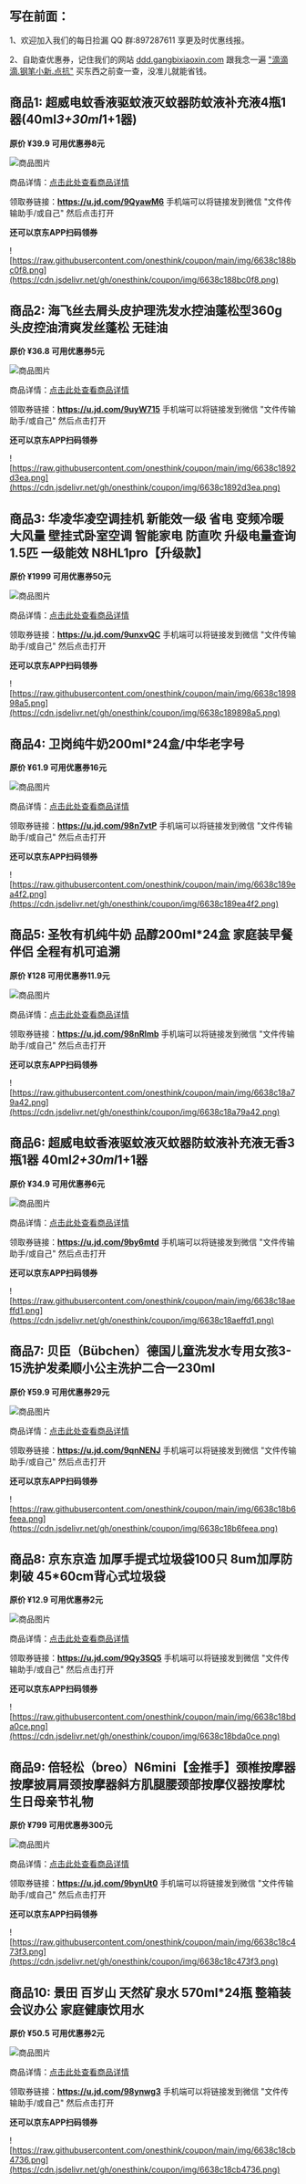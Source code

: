## 写在前面：

1、欢迎加入我们的每日捡漏 QQ 群:897287611 享更及时优惠线报。

2、自助查优惠券，记住我们的网站 [ddd.gangbixiaoxin.com](https://ddd.gangbixiaoxin.com) 跟我念一遍 ["滴滴滴.钢笔小新.点抗"](https://ddd.gangbixiaoxin.com) 买东西之前查一查，没准儿就能省钱。

## 商品1: 超威电蚊香液驱蚊液灭蚊器防蚊液补充液4瓶1器(40ml*3+30ml*1+1器)

**原价 ¥39.9 可用优惠券8元**

![商品图片](http://img14.360buyimg.com/n1/jfs/t1/194656/30/44791/161289/662e072dFf2d8f53d/50b72afeecb623cf.jpg)

商品详情：[点击此处查看商品详情](https://union-click.jd.com/jdc?e=1003156031&amp;p=JF8BARgJK1olXwMEVVpZD00SB18IGloUXQAFVFlZC0InRzBQRQQlBENHFRxWFlVPRjtUBABAQlRcCEBdCUoWA2kPG1wRXg8dDRsBVXtofjhRczt8XGRYEDsZVx51dGlNXCllUQoyVW5eCUsQCmkPHVIQbQdSVQ5cWEpHAl8IG2tDMwYDVV9dCUoTAWk4GmsVWwYHXFZZDE0SAGgAK1sdWjbV-eaIgvrCi9bchdPC5KHX3eKJlsMnM18LK1sUXAQCUFlcCksnM284GGtLMwdRU1tUCEgQbTJPXx0XXgBdOltaDk4VBGcPK1kUXAQAZG5tYClUYApKQxN8OnpwAS4-DxZNaA8IXghvMwQKVAkEbi5nCwZLaF4RLQFfCW5t)

领取券链接：**https://u.jd.com/9QyawM6** 手机端可以将链接发到微信 "文件传输助手/或自己" 然后点击打开

**还可以京东APP扫码领券**

![https://raw.githubusercontent.com/onesthink/coupon/main/img/6638c188bc0f8.png](https://cdn.jsdelivr.net/gh/onesthink/coupon/img/6638c188bc0f8.png)

## 商品2: 海飞丝去屑头皮护理洗发水控油蓬松型360g 头皮控油清爽发丝蓬松 无硅油

**原价 ¥36.8 可用优惠券5元**

![商品图片](http://img14.360buyimg.com/n1/jfs/t1/241799/9/6780/79816/663182e0F8e0a12b2/b70e84c3541a5a24.jpg)

商品详情：[点击此处查看商品详情](https://union-click.jd.com/jdc?e=1003156031&amp;p=JF8BARMJK1olXwQBXVpVDEIeA18IGloUWA8LUFZYD00nRzBQRQQlBENHFRxWFlVPRjtUBABAQlRcCEBdCUoWBmYBH1MQWgAdDRsBVXtrVjhoWAd8VGMAJgM6STdoAQlybANTUQoyVW5eCUsQCmkPHVIQbQdSVQ5cWEpHAl8IG2tGM19QDxsHOEonA2kIHlMdWQIEUlZYD3sXC2g4zPatiIyzgdbk3NWf1NavztKpiZiKZG5tC3sXAm4KG18SXAQCZG5dOEgnXQEJSFMVXwUHVTAATw9RAWsIXDURWAQBU1haAXsVAm4KGWslbU5BNCMJYRgRWStPHVsdAVxWMwwOXxsUQgEKTQJrCWd6XRkHajljAxdhfyUlbQ)

领取券链接：**https://u.jd.com/9uyW715** 手机端可以将链接发到微信 "文件传输助手/或自己" 然后点击打开

**还可以京东APP扫码领券**

![https://raw.githubusercontent.com/onesthink/coupon/main/img/6638c1892d3ea.png](https://cdn.jsdelivr.net/gh/onesthink/coupon/img/6638c1892d3ea.png)

## 商品3: 华凌华凌空调挂机 新能效一级 省电 变频冷暖 大风量 壁挂式卧室空调 智能家电 防直吹 升级电量查询 1.5匹 一级能效 N8HL1pro【升级款】

**原价 ¥1999 可用优惠券50元**

![商品图片](http://img14.360buyimg.com/n1/jfs/t1/179556/25/45079/497785/66389bb0F8e0a9a33/72add5865b48255e.png)

商品详情：[点击此处查看商品详情](https://union-click.jd.com/jdc?e=1003156031&amp;p=JF8BARoJK1olXwMEVl1dCk4eBF8IGloSWwUKV1dZC0wfBF9MRANLAjZbERscSkAJHTdNTwcKBlMdBgABFksWAmgOGFMWVAIBU1ZaFxJSXzI4UhlgD3l8AFk-QA9qWgp8ZQwVKVN5AlJROEonAG4IHFITWgALUW5cWEpHAj8JS1olXQYyFTBdCUwfAmgME2sUbQYEVFtVAE8TBWcLHFwlXQ4FZInwsJ6dsrqAoo-L1dG784vUtJ-Ji184K1glXQcDVl5ZD0oVA184G2sWbVhsVQ1VCEoVVmdmRhxRGwQFVwQzDE4VAWYBHl8lXwcDVlxtOHsRB28IHl9FFHJ7Mh0cDDUUdy5BQyITHHxsVhkObSpJZ2hQbx1mFl0KVRkZOHs)

领取券链接：**https://u.jd.com/9unxvQC** 手机端可以将链接发到微信 "文件传输助手/或自己" 然后点击打开

**还可以京东APP扫码领券**

![https://raw.githubusercontent.com/onesthink/coupon/main/img/6638c189898a5.png](https://cdn.jsdelivr.net/gh/onesthink/coupon/img/6638c189898a5.png)

## 商品4: 卫岗纯牛奶200ml*24盒/中华老字号

**原价 ¥61.9 可用优惠券16元**

![商品图片](http://img14.360buyimg.com/n1/jfs/t1/107595/6/39160/81589/652f6c4aF9065f893/11ec7bf970ef1f2b.jpg)

商品详情：[点击此处查看商品详情](https://union-click.jd.com/jdc?e=1003156031&amp;p=JF8BARgJK1olXwMEVltcDEMUB18IGloUWA4FUFleCEonRzBQRQQlBENHFRxWFlVPRjtUBABAQlRcCEBdCUoWBmcPH1wWXQcdDRsBVXtwZRFdHigdXGRJCBYaVxdRXSdWWwFDUQoyVW5eCUsQCmkPHVIQbQdSVQ5cWEpHAl8IG2tDMwYDVV9fCUoUC2Y4GmsVWwYHXFZZDEIWBGgBK1sdWjbV-eaIgvrCi9bchdPC5KHX3eKJlsMnM18LK1sUXAQCUFlcCksnM284GGtLMwdRUlxdCkoWbTJPXx0XWwJfOltaD04UBG8AK1kUXAQAZG5taEN8ZwoMegxdDXFiUT8ZejsRVSlQGhBQMwRgIVgfXDRPYCdeQTJlHmViEG5t)

领取券链接：**https://u.jd.com/98n7vtP** 手机端可以将链接发到微信 "文件传输助手/或自己" 然后点击打开

**还可以京东APP扫码领券**

![https://raw.githubusercontent.com/onesthink/coupon/main/img/6638c189ea4f2.png](https://cdn.jsdelivr.net/gh/onesthink/coupon/img/6638c189ea4f2.png)

## 商品5: 圣牧有机纯牛奶 品醇200ml*24盒 家庭装早餐伴侣 全程有机可追溯

**原价 ¥128 可用优惠券11.9元**

![商品图片](http://img14.360buyimg.com/n1/jfs/t1/222535/10/41439/57186/662b6b03F9e9f4d8d/a5382eb194143136.jpg)

商品详情：[点击此处查看商品详情](https://union-click.jd.com/jdc?e=1003156031&amp;p=JF8BARgJK1olXwMEVltaDUoUCl8IGloUXQ4HUFdZAU0nRzBQRQQlBENHFRxWFlVPRjtUBABAQlRcCEBdCUoWA2cNH1IRVAAdDRsBVXsVRnV9fy9BH2Z2BDw4fTRXeghQWSh1UQoyVW5eCUsQCmkPHVIQbQdSVQ5cWEpHAl8IG2tDMwYDVV9cDkMeBGs4GmsVWwYHXFZZDEMUBGYMK1sdWjbV-eaIgvrCi9bchdPC5KHX3eKJlsMnM18LK1sUXAQCUFlcCksnM284GGtLMwdRXF5eAE0QbTJPXx0XC1FQOlpYCkseC2sIK1kUXAQAZG5tUQpJQDNafyt9Xk9FKiQufSl-YR9pQChxMwRHHCkbTjwWewduRRBNI3NGHG5t)

领取券链接：**https://u.jd.com/98nRlmb** 手机端可以将链接发到微信 "文件传输助手/或自己" 然后点击打开

**还可以京东APP扫码领券**

![https://raw.githubusercontent.com/onesthink/coupon/main/img/6638c18a79a42.png](https://cdn.jsdelivr.net/gh/onesthink/coupon/img/6638c18a79a42.png)

## 商品6: 超威电蚊香液驱蚊液灭蚊器防蚊液补充液无香3瓶1器 40ml*2+30ml*1+1器

**原价 ¥34.9 可用优惠券6元**

![商品图片](http://img14.360buyimg.com/n1/jfs/t1/95169/39/43897/151685/662e0732F2bbe4bf9/88edb61c4953771a.jpg)

商品详情：[点击此处查看商品详情](https://union-click.jd.com/jdc?e=1003156031&amp;p=JF8BARgJK1olXwMEVVpbDEwUAF8IGloUXQcCVFlaAUsnRzBQRQQlBENHFRxWFlVPRjtUBABAQlRcCEBdCUoWA24IG1wSVAYdDRsBVXt1ahxxEyBNJWVETikCCQ5ufWpWQzpDUQoyVW5eCUsQCmkPHVIQbQdSVQ5cWEpHAl8IG2tDMwYDVV9dCUoTAWk4GmsVWwYHXF9VCE4eA28AK1sdWjbV-eaIgvrCi9bchdPC5KHX3eKJlsMnM18LK1sUXAQCUFlcCksnM284GGtLMwdRUl1fDEoUbTJPXg1JAlNWOltaDU0TB24IK1kUXAQAZG5tfyBhVmoMZyAcPnN0JCwYTy4UaipXZwhGMwRlJzcpTkNoQWYMZh8WIFxKVG5t)

领取券链接：**https://u.jd.com/9by6mtd** 手机端可以将链接发到微信 "文件传输助手/或自己" 然后点击打开

**还可以京东APP扫码领券**

![https://raw.githubusercontent.com/onesthink/coupon/main/img/6638c18aeffd1.png](https://cdn.jsdelivr.net/gh/onesthink/coupon/img/6638c18aeffd1.png)

## 商品7: 贝臣（Bübchen）德国儿童洗发水专用女孩3-15洗护发柔顺小公主洗护二合一230ml

**原价 ¥59.9 可用优惠券29元**

![商品图片](http://img14.360buyimg.com/n1/jfs/t1/148874/40/43155/187220/66222c74F6ddf85c9/dec6fcc637fff838.jpg)

商品详情：[点击此处查看商品详情](https://union-click.jd.com/jdc?e=1003156031&amp;p=JF8BARoJK1olXwMEVF5cDUsWAV8IGloUWgYBV1hbCkgnRzBQRQQlBENHFRxWFlVPRjtUBABAQlRcCEBdCUoWBG8LGF0TXwUdDRsBVXsWYjVRWBp3LmZyUy4uCCJyX2xSZT9TUQoyVW5eCUsQCmkPHVIQbQdSVQ5cWEpHAl8IG2tXM9KN0or3hJKSr7a-iWsUbQYEVFtVAE8VB2gBGFwlXQ4FZInwsJ6dsrqAoo-L1dG784vUtJ-Ji184K1glXQcDVl5ZD0oVA184G2sWbVhsVQ1dX0kWC2lmRhxRGk5WAwIzDE4UC2cPGlolXwcDVlxtOHtFSC96fQROK2JbLD8PQQBzXTdQbBpVNk1sVlxabE1-QThgf1lXJG1mXCNVOHs)

领取券链接：**https://u.jd.com/9qnNENJ** 手机端可以将链接发到微信 "文件传输助手/或自己" 然后点击打开

**还可以京东APP扫码领券**

![https://raw.githubusercontent.com/onesthink/coupon/main/img/6638c18b6feea.png](https://cdn.jsdelivr.net/gh/onesthink/coupon/img/6638c18b6feea.png)

## 商品8: 京东京造 加厚手提式垃圾袋100只 8um加厚防刺破 45*60cm背心式垃圾袋

**原价 ¥12.9 可用优惠券2元**

![商品图片](http://img14.360buyimg.com/n1/jfs/t1/219763/35/39329/105318/662b021cF9ce4a962/494f2455f730da8a.jpg)

商品详情：[点击此处查看商品详情](https://union-click.jd.com/jdc?e=1003156031&amp;p=JF8BARgJK1olXwMFXF1VAUkXAl8IGloUXAELUV1UCksnRzBQRQQlBENHFRxWFlVPRjtUBABAQlRcCEBdCUoWAmgBHlgcXwYdDRsBVXt8VjsPbgBPH2N7FAgpTkNNYxFsSQRDUQoyVW5eCUsQCmkPHVIQbQdSVQ5cWEpHAl8IG2tDMwYDVV9cAEwQAmw4GmsVWwYHXFZZCksSBWwOK1sdWjbV-eaIgvrCi9bchdPC5KHX3eKJlsMnM18LK1sUXAQCUFlcCksnM284GGtLMwdRUl1fC04VbTJPXxxcBE4EOlpYCk0VBG4BK1kUXAQAZG5teC5ySjBNbR9lIG5UIyEccBRfYDJbExhqMwRkIBg2cSkeCx9NcgASAn5pCW5t)

领取券链接：**https://u.jd.com/9Qy3SQ5** 手机端可以将链接发到微信 "文件传输助手/或自己" 然后点击打开

**还可以京东APP扫码领券**

![https://raw.githubusercontent.com/onesthink/coupon/main/img/6638c18bda0ce.png](https://cdn.jsdelivr.net/gh/onesthink/coupon/img/6638c18bda0ce.png)

## 商品9: 倍轻松（breo）N6mini【金推手】颈椎按摩器按摩披肩肩颈按摩器斜方肌腿腰颈部按摩仪器按摩枕 生日母亲节礼物

**原价 ¥799 可用优惠券300元**

![商品图片](http://img14.360buyimg.com/n1/jfs/t1/247194/17/7922/118109/663832b9Fca6c9de9/333e2007c33f759b.jpg)

商品详情：[点击此处查看商品详情](https://union-click.jd.com/jdc?e=1003156031&amp;p=JF8BARgJK1olXwMEVFtdAE4WBV8IGloVXAEAUl5YDkInRzBQRQQlBENHFRxWFlVPRjtUBABAQlRcCEBdCUoXAmgKHVsQWw8dDRsBVXtMQm5gGDoROWRmKhwPbipQajJBWxJ1UQoyVW5eCUsQCmkPHVIQbQdSVQ5cWEpHAl8IG2tDMwYDVV9cCUsSC284GmsVWwYHXFZZDEIfA20NK1sdWjbV-eaIgvrCi9bchdPC5KHX3eKJlsMnM18LK1sUXAQCUFlcCksnM284GGtLMwdRUlZeXR4VbTJPXx0XCFheOlpYCkISCmoBK1kUXAQAZG5tUwx8dApzZD9-O2VEASABVTZVYhNYey1SMwQGV1odXgoUUwRvXw1cI054XG5t)

领取券链接：**https://u.jd.com/9bynUt0** 手机端可以将链接发到微信 "文件传输助手/或自己" 然后点击打开

**还可以京东APP扫码领券**

![https://raw.githubusercontent.com/onesthink/coupon/main/img/6638c18c473f3.png](https://cdn.jsdelivr.net/gh/onesthink/coupon/img/6638c18c473f3.png)

## 商品10: 景田 百岁山 天然矿泉水 570ml*24瓶 整箱装 会议办公 家庭健康饮用水

**原价 ¥50.5 可用优惠券2元**

![商品图片](http://img14.360buyimg.com/n1/jfs/t1/123217/25/3781/156071/5ed64652Eb21daf45/2bcd486e582b5c92.jpg)

商品详情：[点击此处查看商品详情](https://union-click.jd.com/jdc?e=1003156031&amp;p=JF8BAQwJK1olXwMEVFtcAE0VA18AH1gcWgUyEAEFVhQnWipNWhkeQxhaEQoBFxBCHD1WR0UdWQULU11CUQ5LXl9fYh1xXnRXFjs_ck5feBcBAV4XL2dyWFJtCXsUAm8PEl0SWw8HZF8NCRsWU25YGmsVXTZAOggNVw5DXGwJGFolXDYCUl5YAEMTB2cJGVIVbQYKU26KpfPCid7dk-LBw47V7fmIgffDnec4K2sWbQYDVVxdDEwWAW84K1slXjZcOl8ODRwRAjwMdQZSGUAAAAEIZk8SAGkOHlkcbQQDVVxfOHsnSD1fcgJdGm1hVjo5ejt-RzZMGgJKG1x8OlwCVA9BcRBOUjhnL01QJyQPansn)

领取券链接：**https://u.jd.com/98ynwg3** 手机端可以将链接发到微信 "文件传输助手/或自己" 然后点击打开

**还可以京东APP扫码领券**

![https://raw.githubusercontent.com/onesthink/coupon/main/img/6638c18cb4736.png](https://cdn.jsdelivr.net/gh/onesthink/coupon/img/6638c18cb4736.png)

